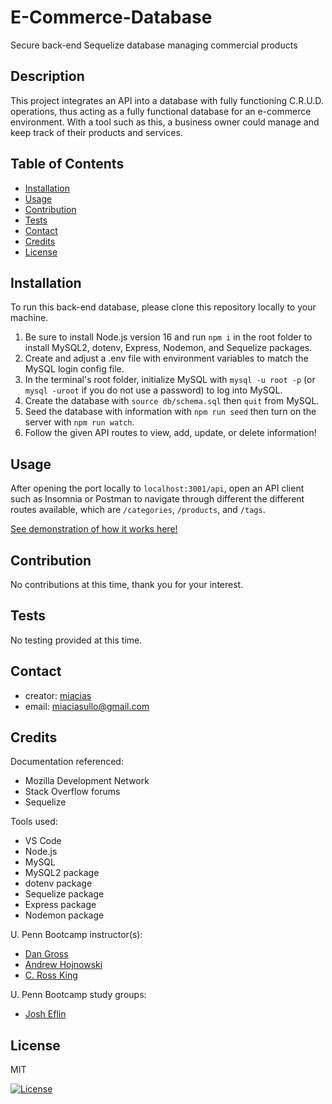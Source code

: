 # E-Commerce-Database
Secure back-end Sequelize database managing commercial products

## Description

This project integrates an API into a database with fully functioning C.R.U.D. operations, thus acting as a fully functional database for an e-commerce environment. With a tool such as this, a business owner could manage and keep track of their products and services.


## Table of Contents

- [Installation](#installation)
- [Usage](#usage)
- [Contribution](#contribution)
- [Tests](#tests)
- [Contact](#contact)
- [Credits](#credits)
- [License](#license)


## Installation

To run this back-end database, please clone this repository locally to your machine. 
1. Be sure to install Node.js version 16 and run `npm i` in the root folder to install MySQL2, dotenv, Express, Nodemon, and Sequelize packages.
2. Create and adjust a .env file with environment variables to match the MySQL login config file.
3. In the terminal's root folder, initialize MySQL with `mysql -u root -p` (or `mysql -uroot` if you do not use a password) to log into MySQL.
4. Create the database with `source db/schema.sql` then `quit` from MySQL.
5. Seed the database with information with `npm run seed` then turn on the server with `npm run watch`.
6. Follow the given API routes to view, add, update, or delete information!


## Usage

After opening the port locally to `localhost:3001/api`, open an API client such as Insomnia or Postman to navigate through different the different routes available, which are `/categories`, `/products`, and `/tags`.

[See demonstration of how it works here!](https://youtu.be/QLrlKuN1JIA)


## Contribution

No contributions at this time, thank you for your interest.


## Tests

No testing provided at this time.


## Contact

- creator: [miacias](https://github.com/miacias)
- email: [miaciasullo@gmail.com](mailto:miaciasullo@gmail.com)


## Credits

Documentation referenced:

- Mozilla Development Network
- Stack Overflow forums
- Sequelize

Tools used:

- VS Code
- Node.js
- MySQL
- MySQL2 package
- dotenv package
- Sequelize package
- Express package
- Nodemon package

U. Penn Bootcamp instructor(s): 

- [Dan Gross](https://github.com/DanielWGross)
- [Andrew Hojnowski](https://github.com/aHojo)
- [C. Ross King](https://github.com/RomeoKilo125/)

U. Penn Bootcamp study groups:

- [Josh Eflin](https://github.com/JoshEflin)

## License
  
MIT

[![License](https://img.shields.io/badge/license-MIT-blue?logo=github)](https://github.com/miacias/e-commerce-database/blob/main/LICENSE)
